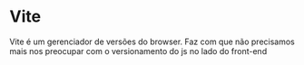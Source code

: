 # Vite
Vite é um gerenciador de versões do browser.
Faz com que não precisamos mais nos preocupar com o versionamento do js no lado do front-end
